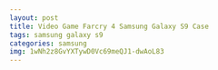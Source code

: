 ```yaml
---
layout: post
title: Video Game Farcry 4 Samsung Galaxy S9 Case
tags: samsung galaxy s9
categories: samsung
img: 1wNh2z8GvYXTywD0Vc69meQJ1-dwAoL83
---
```

